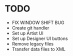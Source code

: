 # TODO
- FIX WINDOW SHIFT BUG
- Create git handler
- Set up Artist UI
- Set up Designer UI buttons
- Remove legacy files
- Transfer data files to XML